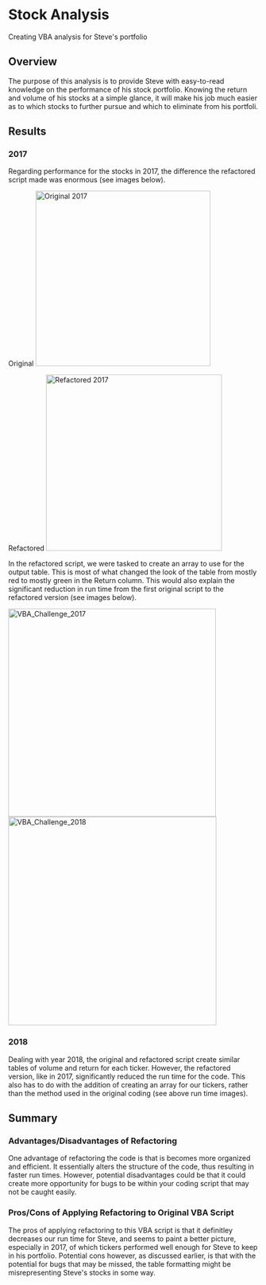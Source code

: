# Stock Analysis
Creating VBA analysis for Steve's portfolio

## Overview
The purpose of this analysis is to provide Steve with easy-to-read knowledge on the performance of his stock portfolio. Knowing the return and volume of his stocks at a simple glance, it will make his job much easier as to which stocks to further pursue and which to eliminate from his portfoli.

## Results
### 2017
Regarding performance for the stocks in 2017, the difference the refactored script made was enormous (see images below). 

Original
<img width="352" alt="Original 2017" src="https://user-images.githubusercontent.com/85330159/123522400-406a6200-d67a-11eb-9856-bb4875e00a1f.png">

Refactored
<img width="354" alt="Refactored 2017" src="https://user-images.githubusercontent.com/85330159/123522402-46f8d980-d67a-11eb-8600-5c01444c08ea.png">

In the refactored script, we were tasked to create an array to use for the output table. This is most of what changed the look of the table from mostly red to mostly green in the Return column. This would also explain the significant reduction in run time from the first original script to the refactored version (see images below).

<img width="418" alt="VBA_Challenge_2017" src="https://user-images.githubusercontent.com/85330159/123522496-d1413d80-d67a-11eb-8378-f1869e7b189e.png">

<img width="419" alt="VBA_Challenge_2018" src="https://user-images.githubusercontent.com/85330159/123522499-d605f180-d67a-11eb-99c6-b398fb0f395d.png">

### 2018
Dealing with year 2018, the original and refactored script create similar tables of volume and return for each ticker. However, the refactored version, like in 2017, significantly reduced the run time for the code. This also has to do with the addition of creating an array for our tickers, rather than the method used in the original coding (see above run time images). 

## Summary
### Advantages/Disadvantages of Refactoring
One advantage of refactoring the code is that is becomes more organized and efficient. It essentially alters the structure of the code, thus resulting in faster run times. However, potential disadvantages could be that it could create more opportunity for bugs to be within your coding script that may not be caught easily. 

### Pros/Cons of Applying Refactoring to Original VBA Script
The pros of applying refactoring to this VBA script is that it definitley decreases our run time for Steve, and seems to paint a better picture, especially in 2017, of which tickers performed well enough for Steve to keep in his portfolio. Potential cons however, as discussed earlier, is that with the potential for bugs that may be missed, the table formatting might be misrepresenting Steve's stocks in some way. 
